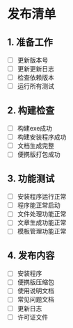 # 发布清单

## 1. 准备工作
- [ ] 更新版本号
- [ ] 更新更新日志
- [ ] 检查依赖版本
- [ ] 运行所有测试

## 2. 构建检查
- [ ] 构建exe成功
- [ ] 构建安装程序成功
- [ ] 文档生成完整
- [ ] 便携版打包成功

## 3. 功能测试
- [ ] 安装程序运行正常
- [ ] 程序能正常启动
- [ ] 文件处理功能正常
- [ ] 文章生成功能正常
- [ ] 模板管理功能正常

## 4. 发布内容
- [ ] 安装程序
- [ ] 便携版压缩包
- [ ] 使用说明文档
- [ ] 常见问题文档
- [ ] 更新日志
- [ ] 许可证文件 